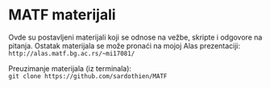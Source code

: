 # MATF materijali
Ovde su postavljeni materijali koji se odnose na vežbe, skripte i odgovore na pitanja.
Ostatak materijala se  može pronaći na mojoj Alas prezentaciji: <br>
`http://alas.matf.bg.ac.rs/~mi17081/`

Preuzimanje materijala (iz terminala): <br>
`git clone https://github.com/sardothien/MATF`

